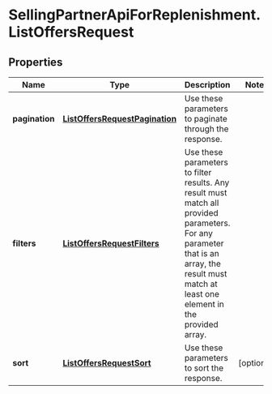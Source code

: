 # SellingPartnerApiForReplenishment.ListOffersRequest

## Properties
Name | Type | Description | Notes
------------ | ------------- | ------------- | -------------
**pagination** | [**ListOffersRequestPagination**](ListOffersRequestPagination.md) | Use these parameters to paginate through the response. | 
**filters** | [**ListOffersRequestFilters**](ListOffersRequestFilters.md) | Use these parameters to filter results. Any result must match all provided parameters. For any parameter that is an array, the result must match at least one element in the provided array. | 
**sort** | [**ListOffersRequestSort**](ListOffersRequestSort.md) | Use these parameters to sort the response. | [optional] 


